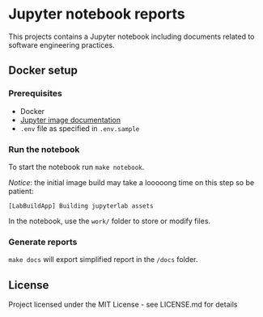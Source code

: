 # Jupyter notebook reports

This projects contains a Jupyter notebook including documents related to software engineering practices.

## Docker setup

### Prerequisites

- Docker
- [Jupyter image documentation](https://jupyter-docker-stacks.readthedocs.io/en/latest/using/selecting.html#jupyter-scipy-notebook)
- `.env` file as specified in `.env.sample`

### Run the notebook

To start the notebook run `make notebook`.

_Notice_: the initial image build may take a looooong time on this step so be patient:

```
[LabBuildApp] Building jupyterlab assets
```

In the notebook, use the `work/` folder to store or modify files.

### Generate reports

`make docs` will export simplified report in the `/docs` folder.

## License

Project licensed under the MIT License - see LICENSE.md for details
